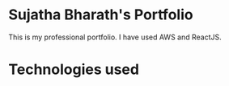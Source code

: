 # Sujatha Bharath's Portfolio
This is my professional portfolio. I have used AWS and ReactJS.

# Technologies used

